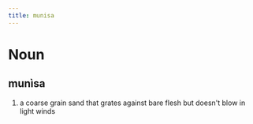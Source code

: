 ```yaml
---
title: munisa
---
```


Noun
================================

munìsa
----------------

1. a coarse grain sand that grates against bare flesh but doesn't blow in light winds
